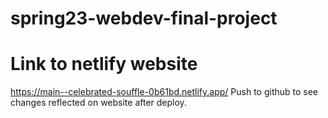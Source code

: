 # spring23-webdev-final-project

# Link to netlify website
https://main--celebrated-souffle-0b61bd.netlify.app/
Push to github to see changes reflected on website after deploy.
